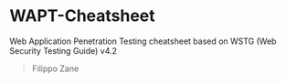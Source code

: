 # WAPT-Cheatsheet
Web Application Penetration Testing cheatsheet based on WSTG (Web Security Testing Guide) v4.2
> Filippo Zane
